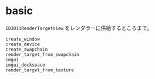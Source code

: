# basic

`ID3D11RenderTargetView` をレンダラーに供給するところまで。

```{toctree}
create_window
create_device
create_swapchain
render_target_from_swapchain
imgui
imgui_dockspace
render_target_from_texture
```

